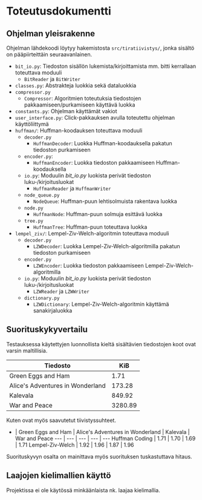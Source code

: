 # Toteutusdokumentti

## Ohjelman yleisrakenne

Ohjelman lähdekoodi löytyy hakemistosta `src/tiratiivistys/`, jonka sisältö on pääpiirteittäin seuraavanlainen.

- `bit_io.py`: Tiedoston sisällön lukemista/kirjoittamista mm. bitti kerrallaan toteuttava moduuli
    * `BitReader` ja `BitWriter`
- `classes.py`: Abstrakteja luokkia sekä dataluokkia
- `compressor.py`
    * `Compressor`: Algoritmien toteutuksia tiedostojen pakkaamiseen/purkamiseen käyttävä luokka
- `constants.py`: Ohjelman käyttämät vakiot
- `user_interface.py`: Click-pakkauksen avulla toteutettu ohjelman käyttöliittymä
- `huffman/`: Huffman-koodauksen toteuttava moduuli
    * `decoder.py`
      - `HuffmanDecoder`: Luokka Huffman-koodauksella pakatun tiedoston purkamiseen
    * `encoder.py`: 
      - `HuffmanEncoder`: Luokka tiedoston pakkaamiseen Huffman-koodauksella
    * `io.py`: Moduulin _bit_io.py_ luokista perivät tiedoston luku-/kirjoitusluokat
      - `HuffmanReader` ja `HuffmanWriter`
    * `node_queue.py`
      - `NodeQueue`: Huffman-puun lehtisolmuista rakentava luokka
    * `node.py`
      - `HuffmanNode`: Huffman-puun solmuja esittävä luokka
    * `tree.py`
      - `HuffmanTree`: Huffman-puun toteuttava luokka
- `lempel_ziv/`: Lempel-Ziv-Welch-algoritmin toteuttava moduuli
    * `decoder.py`
        - `LZWDecoder`: Luokka Lempel-Ziv-Welch-algoritmilla pakatun tiedoston purkamiseen
    * `encoder.py`
        - `LZWEncoder`: Luokka tiedoston pakkaamiseen Lempel-Ziv-Welch-algoritmilla
    * `io.py`: Moduulin _bit_io.py_ luokista perivät tiedoston luku-/kirjoitusluokat
      - `LZWReader` ja `LZWWriter`
    * `dictionary.py`
        - `LZWDictionary`: Lempel-Ziv-Welch-algoritmin käyttämä sanakirjaluokka


## Suorituskykyvertailu

Testauksessa käytettyjen luonnollista kieltä sisältävien tiedostojen koot ovat varsin maltillisia.

Tiedosto | KiB
--- | ---
Green Eggs and Ham | 1.71
Alice's Adventures in Wonderland | 173.28
Kalevala | 849.92
War and Peace | 3280.89

Kuten ovat myös saavutetut tiivistyssuhteet.

- | Green Eggs and Ham | Alice's Adventures in Wonderland | Kalevala | War and Peace
--- | --- | --- | --- | ---
Huffman Coding | 1.71 | 1.70 | 1.69 | 1.71
Lempel-Ziv-Welch | 1.92 | 1.96 | 1.87 | 1.96

Suorituskyvyn osalta on mainittava myös suorituksen tuskastuttava hitaus.


## Laajojen kielimallien käyttö

Projektissa ei ole käytössä minkäänlaista nk. laajaa kielimallia.
